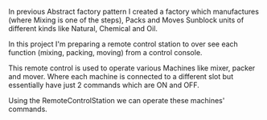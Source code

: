 In previous Abstract factory pattern I created a factory which manufactures 
(where Mixing is one of the steps), Packs and Moves Sunblock units of different kinds
like Natural, Chemical and Oil.

In this project I'm preparing a remote control station to over see each function (mixing,
packing, moving) from a control console.

This remote control is used to operate various Machines like mixer, packer and mover. 
Where each machine is connected to a different slot but essentially have just 2 commands 
which are ON and OFF.

Using the RemoteControlStation we can operate these machines' commands.